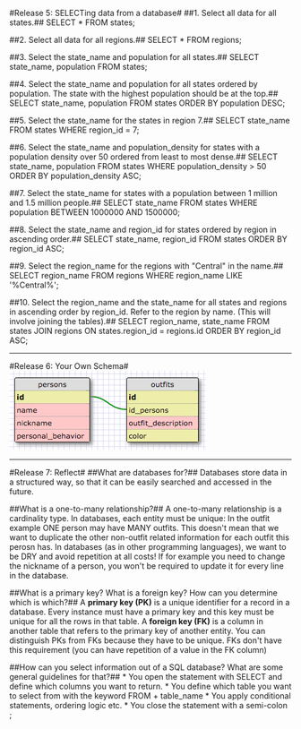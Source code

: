 #Release 5: SELECTing data from a database#
##1. Select all data for all states.##
	SELECT * FROM states;

##2. Select all data for all regions.##
	SELECT * FROM regions;

##3. Select the state_name and population for all states.##
	SELECT state_name, population FROM states;

##4. Select the state_name and population for all states ordered by population. The state with the highest population should be at the top.##
	SELECT state_name, population FROM states ORDER BY population DESC;

##5. Select the state_name for the states in region 7.##
	SELECT state_name FROM states WHERE region_id = 7;

##6. Select the state_name and population_density for states with a population density over 50 ordered from least to most dense.##
	SELECT state_name, population FROM states WHERE population_density > 50 ORDER BY population_density ASC;

##7. Select the state_name for states with a population between 1 million and 1.5 million people.##
	SELECT state_name FROM states WHERE population BETWEEN 1000000 AND 1500000;

##8. Select the state_name and region_id for states ordered by region in ascending order.##
	SELECT state_name, region_id FROM states ORDER BY region_id ASC;

##9. Select the region_name for the regions with "Central" in the name.##
	SELECT region_name FROM regions WHERE region_name LIKE '%Central%';

##10. Select the region_name and the state_name for all states and regions in ascending order by region_id. Refer to the region by name. (This will involve joining the tables).##
	SELECT region_name, state_name FROM states JOIN regions ON states.region_id = regions.id ORDER BY region_id ASC;

****

#Release 6: Your Own Schema#
![Database schema for outfits - challenge 8.4 release 6](outfits_schema.png)

****

#Release 7: Reflect#
##What are databases for?##
	Databases store data in a structured way, so that it can be easily searched and accessed in the future.

##What is a one-to-many relationship?##
	A one-to-many relationship is a cardinality type.
	In databases, each entity must be unique: In the outfit example ONE person may have MANY outfits. This doesn't mean that we want to duplicate the other non-outfit related information for each outfit this perosn has. In databases (as in other programming languages), we want to be DRY and avoid repetition at all costs! If for example you need to change the nickname of a person, you won't be required to update it for every line in the database.

##What is a primary key? What is a foreign key? How can you determine which is which?##
	A __primary key (PK)__ is a unique identifier for a record in a database. Every instance must have a primary key and this key must be unique for all the rows in that table.
	A __foreign key (FK)__ is a column in another table that refers to the primary key of another entity.
	You can distinguish PKs from FKs because they have to be unique. FKs don't have this requirement (you can have repetition of a value in the FK column)

##How can you select information out of a SQL database? What are some general guidelines for that?##
	* You open the statement with SELECT and define which columns you want to return.
	* You define which table you want to select from with the keyword FROM + table_name
	* You apply conditional statements, ordering logic etc.
	* You close the statement with a semi-colon ;